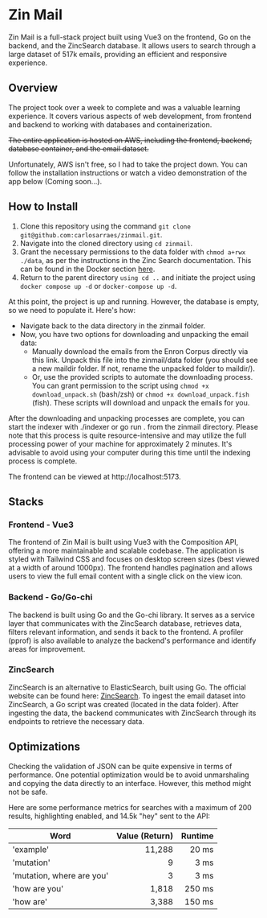 # Zin Mail

Zin Mail is a full-stack project built using Vue3 on the frontend, Go on the backend, and the ZincSearch database. It allows users to search through a large dataset of 517k emails, providing an efficient and responsive experience.

## Overview

The project took over a week to complete and was a valuable learning experience. It covers various aspects of web development, from frontend and backend to working with databases and containerization.

~~The entire application is hosted on AWS, including the frontend, backend, database container, and the email dataset.~~

Unfortunately, AWS isn't free, so I had to take the project down. You can follow the installation instructions or watch a video demonstration of the app below (Coming soon...).

## How to Install

1) Clone this repository using the command `git clone git@github.com:carlosarraes/zinmail.git`.
2) Navigate into the cloned directory using `cd zinmail`.
3) Grant the necessary permissions to the data folder with `chmod a+rwx ./data`, as per the instructions in the Zinc Search documentation. This can be found in the Docker section [here](https://zincsearch-docs.zinc.dev/installation/).
4) Return to the parent directory `using cd ..` and initiate the project using `docker compose up -d` or `docker-compose up -d`.

At this point, the project is up and running. However, the database is empty, so we need to populate it. Here's how:
    
- Navigate back to the data directory in the zinmail folder.
- Now, you have two options for downloading and unpacking the email data:
  - Manually download the emails from the Enron Corpus directly via this link. Unpack this file into the zinmail/data folder (you should see a new maildir folder. If not, rename the unpacked folder to maildir/).
  - Or, use the provided scripts to automate the downloading process. You can grant permission to the script using `chmod +x download_unpack.sh` (bash/zsh) or `chmod +x download_unpack.fish` (fish). These scripts will download and unpack the emails for you.

After the downloading and unpacking processes are complete, you can start the indexer with ./indexer or go run . from the zinmail directory. Please note that this process is quite resource-intensive and may utilize the full processing power of your machine for approximately 2 minutes. It's advisable to avoid using your computer during this time until the indexing process is complete.

The frontend can be viewed at http://localhost:5173.

## Stacks

### Frontend - Vue3

The frontend of Zin Mail is built using Vue3 with the Composition API, offering a more maintainable and scalable codebase. The application is styled with Tailwind CSS and focuses on desktop screen sizes (best viewed at a width of around 1000px). The frontend handles pagination and allows users to view the full email content with a single click on the view icon.

### Backend - Go/Go-chi

The backend is built using Go and the Go-chi library. It serves as a service layer that communicates with the ZincSearch database, retrieves data, filters relevant information, and sends it back to the frontend. A profiler (pprof) is also available to analyze the backend's performance and identify areas for improvement.

### ZincSearch

ZincSearch is an alternative to ElasticSearch, built using Go. The official website can be found here: [ZincSearch](https://zinc.dev/). To ingest the email dataset into ZincSearch, a Go script was created (located in the data folder). After ingesting the data, the backend communicates with ZincSearch through its endpoints to retrieve the necessary data.

## Optimizations

Checking the validation of JSON can be quite expensive in terms of performance. One potential optimization would be to avoid unmarshaling and copying the data directly to an interface. However, this method might not be safe.

Here are some performance metrics for searches with a maximum of 200 results, highlighting enabled, and 14.5k "hey" sent to the API:

| Word                      | Value (Return) | Runtime |
| ------------------------- | -------------: | ------: |
| 'example'                 |         11,288 |   20 ms |
| 'mutation'                |              9 |    3 ms |
| 'mutation, where are you' |              3 |    3 ms |
| 'how are you'             |          1,818 |  250 ms |
| 'how are'                 |          3,388 |  150 ms |
